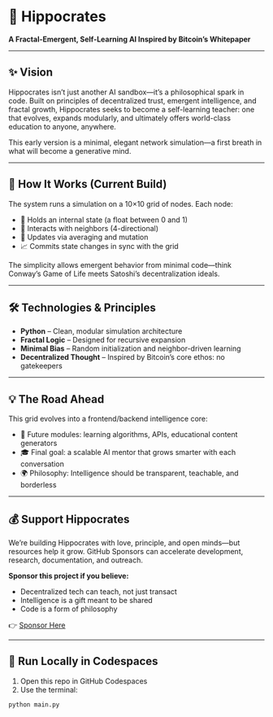 # 🧠 Hippocrates

**A Fractal-Emergent, Self-Learning AI Inspired by Bitcoin’s Whitepaper**

---

## ✨ Vision

Hippocrates isn’t just another AI sandbox—it’s a philosophical spark in code. Built on principles of decentralized trust, emergent intelligence, and fractal growth, Hippocrates seeks to become a self-learning teacher: one that evolves, expands modularly, and ultimately offers world-class education to anyone, anywhere.

This early version is a minimal, elegant network simulation—a first breath in what will become a generative mind.

---

## 🧬 How It Works (Current Build)

The system runs a simulation on a 10×10 grid of nodes. Each node:
- 🧠 Holds an internal state (a float between 0 and 1)
- 🤝 Interacts with neighbors (4-directional)
- 🔄 Updates via averaging and mutation
- 📈 Commits state changes in sync with the grid

The simplicity allows emergent behavior from minimal code—think Conway’s Game of Life meets Satoshi’s decentralization ideals.

---

## 🛠 Technologies & Principles

- **Python** – Clean, modular simulation architecture
- **Fractal Logic** – Designed for recursive expansion
- **Minimal Bias** – Random initialization and neighbor-driven learning
- **Decentralized Thought** – Inspired by Bitcoin’s core ethos: no gatekeepers

---

## 💡 The Road Ahead

This grid evolves into a frontend/backend intelligence core:
- 🧩 Future modules: learning algorithms, APIs, educational content generators
- 🎓 Final goal: a scalable AI mentor that grows smarter with each conversation
- 🌍 Philosophy: Intelligence should be transparent, teachable, and borderless

---

## 💰 Support Hippocrates

We’re building Hippocrates with love, principle, and open minds—but resources help it grow. GitHub Sponsors can accelerate development, research, documentation, and outreach.

**Sponsor this project if you believe:**
- Decentralized tech can teach, not just transact
- Intelligence is a gift meant to be shared
- Code is a form of philosophy

👉 [Sponsor Here](https://github.com/sponsors/joeeddy)

---

## 🚀 Run Locally in Codespaces

1. Open this repo in GitHub Codespaces
2. Use the terminal:
```bash
python main.py


